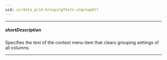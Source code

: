 ```yaml
---
uid: ui/data_grid:GroupingTexts.ungroupAll
---
```

---
##### shortDescription
Specifies the text of the context menu item that clears grouping settings of all columns.

---

